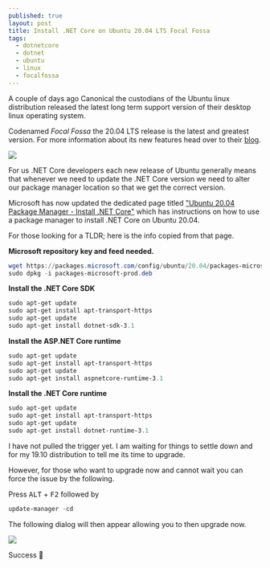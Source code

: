 ```yaml
---
published: true
layout: post
title: Install .NET Core on Ubuntu 20.04 LTS Focal Fossa
tags:
  - dotnetcore
  - dotnet
  - ubuntu
  - linux
  - focalfossa
---
```

A couple of days ago Canonical the custodians of the Ubuntu linux distribution released the latest long term support version of their desktop linux operating system.

Codenamed *Focal Fossa* the 20.04 LTS release is the latest and greatest version. For more information about its new features head over to their [blog](https://ubuntu.com/blog/ubuntu-20-04-lts-arrives).

![](https://i.imgur.com/862L8Gb.gif)

For us .NET Core developers each new release of Ubuntu generally means that whenever we need to update the .NET Core version we need to alter our package manager location so that we get the correct version.

Microsoft has now updated the dedicated page titled ["Ubuntu 20.04 Package Manager - Install .NET Core"](https://docs.microsoft.com/en-us/dotnet/core/install/linux-package-manager-ubuntu-2004) which has instructions on how to use a package manager to install .NET Core on Ubuntu 20.04.

For those looking for a TLDR; here is the info copied from that page.

**Microsoft repository key and feed needed.**

```powershell
wget https://packages.microsoft.com/config/ubuntu/20.04/packages-microsoft-prod.deb -O packages-microsoft-prod.deb
sudo dpkg -i packages-microsoft-prod.deb
```

**Install the .NET Core SDK**

```powershell
sudo apt-get update
sudo apt-get install apt-transport-https
sudo apt-get update
sudo apt-get install dotnet-sdk-3.1
```

**Install the ASP.NET Core runtime**

```powershell
sudo apt-get update
sudo apt-get install apt-transport-https
sudo apt-get update
sudo apt-get install aspnetcore-runtime-3.1
```

**Install the .NET Core runtime**

```powershell
sudo apt-get update
sudo apt-get install apt-transport-https
sudo apt-get update
sudo apt-get install dotnet-runtime-3.1
```

I have not pulled the trigger yet. I am waiting for things to settle down and for my 19.10 distribution to tell me its time to upgrade.

However, for those who want to upgrade now and cannot wait you can force the issue by the following.

Press <kbd>ALT</kbd> + <kbd>F2</kbd> followed by
```powershell
update-manager -cd
````

The following dialog will then appear allowing you to then upgrade now.

![](https://i.imgur.com/GPOkbZb.png)

Success 🎉
